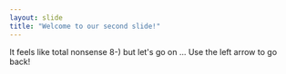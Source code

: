 ```yaml
---
layout: slide
title: "Welcome to our second slide!"
---
```

It feels like total nonsense 8-) but let's go on ...
Use the left arrow to go back!
